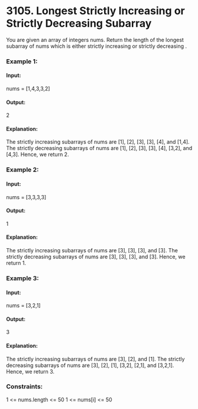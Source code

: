 # 3105. Longest Strictly Increasing or Strictly Decreasing Subarray
You are given an array of integers nums. Return the length of the longest 
subarray
 of nums which is either 
strictly increasing
 or 
strictly decreasing
.

### Example 1:
#### Input: 
nums = [1,4,3,3,2]
#### Output: 
2
#### Explanation:
The strictly increasing subarrays of nums are [1], [2], [3], [3], [4], and [1,4].
The strictly decreasing subarrays of nums are [1], [2], [3], [3], [4], [3,2], and [4,3].
Hence, we return 2.

### Example 2:
#### Input:
nums = [3,3,3,3]
#### Output: 
1
#### Explanation:
The strictly increasing subarrays of nums are [3], [3], [3], and [3].
The strictly decreasing subarrays of nums are [3], [3], [3], and [3].
Hence, we return 1.

### Example 3:
#### Input:
nums = [3,2,1]
#### Output: 
3
#### Explanation:
The strictly increasing subarrays of nums are [3], [2], and [1].
The strictly decreasing subarrays of nums are [3], [2], [1], [3,2], [2,1], and [3,2,1].
Hence, we return 3.

### Constraints:
1 <= nums.length <= 50
1 <= nums[i] <= 50


